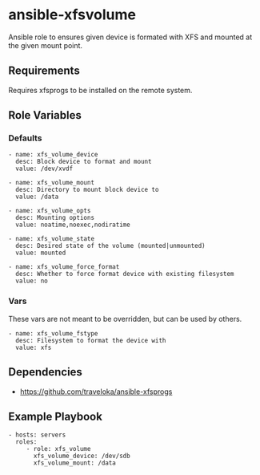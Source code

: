 # ansible-xfsvolume
Ansible role to ensures given device is formated with XFS and mounted at the given mount point.

## Requirements ##

Requires xfsprogs to be installed on the remote system.

## Role Variables ##

### Defaults ###

    - name: xfs_volume_device
      desc: Block device to format and mount
      value: /dev/xvdf

    - name: xfs_volume_mount
      desc: Directory to mount block device to
      value: /data

    - name: xfs_volume_opts
      desc: Mounting options
      value: noatime,noexec,nodiratime

    - name: xfs_volume_state
      desc: Desired state of the volume (mounted|unmounted)
      value: mounted

    - name: xfs_volume_force_format
      desc: Whether to force format device with existing filesystem
      value: no

### Vars ###

These vars are not meant to be overridden, but can be used by others.

    - name: xfs_volume_fstype
      desc: Filesystem to format the device with
      value: xfs

## Dependencies ##

- https://github.com/traveloka/ansible-xfsprogs

## Example Playbook ##

    - hosts: servers
      roles:
         - role: xfs_volume
           xfs_volume_device: /dev/sdb
           xfs_volume_mount: /data
